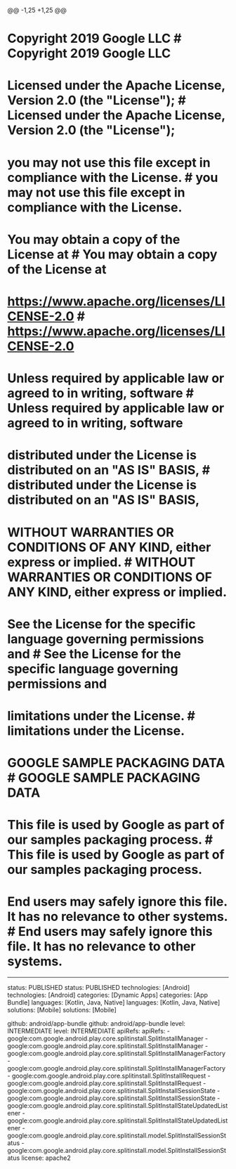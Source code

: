 

@@ -1,25 +1,25 @@
# Copyright 2019 Google LLC	# Copyright 2019 Google LLC
#	#
# Licensed under the Apache License, Version 2.0 (the "License");	# Licensed under the Apache License, Version 2.0 (the "License");
# you may not use this file except in compliance with the License.	# you may not use this file except in compliance with the License.
# You may obtain a copy of the License at	# You may obtain a copy of the License at
#	#
#     https://www.apache.org/licenses/LICENSE-2.0	#     https://www.apache.org/licenses/LICENSE-2.0
#	#
# Unless required by applicable law or agreed to in writing, software	# Unless required by applicable law or agreed to in writing, software
# distributed under the License is distributed on an "AS IS" BASIS,	# distributed under the License is distributed on an "AS IS" BASIS,
# WITHOUT WARRANTIES OR CONDITIONS OF ANY KIND, either express or implied.	# WITHOUT WARRANTIES OR CONDITIONS OF ANY KIND, either express or implied.
# See the License for the specific language governing permissions and	# See the License for the specific language governing permissions and
# limitations under the License.	# limitations under the License.
#	#
# GOOGLE SAMPLE PACKAGING DATA	# GOOGLE SAMPLE PACKAGING DATA
#	#
# This file is used by Google as part of our samples packaging process.	# This file is used by Google as part of our samples packaging process.
# End users may safely ignore this file. It has no relevance to other systems.	# End users may safely ignore this file. It has no relevance to other systems.
---	---
status:       PUBLISHED	status:       PUBLISHED
technologies: [Android]	technologies: [Android]
categories:   [Dynamic Apps]	categories:   [App Bundle]
languages:    [Kotlin, Java, Native]	languages:    [Kotlin, Java, Native]
solutions:    [Mobile]	solutions:    [Mobile]


 github:       android/app-bundle	github:       android/app-bundle
level:        INTERMEDIATE	level:        INTERMEDIATE
apiRefs:	apiRefs:
    - google:com.google.android.play.core.splitinstall.SplitInstallManager	    - google:com.google.android.play.core.splitinstall.SplitInstallManager
    - google:com.google.android.play.core.splitinstall.SplitInstallManagerFactory	    - google:com.google.android.play.core.splitinstall.SplitInstallManagerFactory
    - google:com.google.android.play.core.splitinstall.SplitInstallRequest	    - google:com.google.android.play.core.splitinstall.SplitInstallRequest
    - google:com.google.android.play.core.splitinstall.SplitInstallSessionState	    - google:com.google.android.play.core.splitinstall.SplitInstallSessionState
    - google:com.google.android.play.core.splitinstall.SplitInstallStateUpdatedListener	    - google:com.google.android.play.core.splitinstall.SplitInstallStateUpdatedListener
    - google:com.google.android.play.core.splitinstall.model.SplitInstallSessionStatus	    - google:com.google.android.play.core.splitinstall.model.SplitInstallSessionStatus
license: apache2

